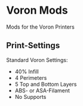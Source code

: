 # Voron Mods
Mods for the Voron Printers
## Print-Settings
Standard Voron Settings:
- 40% Infill
- 4 Perimeters
- 5 Top and Bottom Layers
- ABS- or ASA-Filament
- No Supports